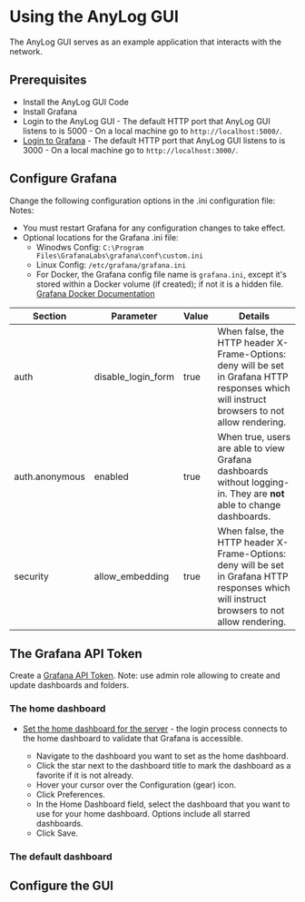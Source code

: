# Using the AnyLog GUI

The AnyLog GUI serves as an example application that interacts with the network.

## Prerequisites
* Install the AnyLog GUI Code
* Install Grafana
* Login to the AnyLog GUI - The default HTTP port that AnyLog GUI listens to is 5000 - On a local machine go to ```http://localhost:5000/```.
* [Login to Grafana](https://grafana.com/docs/grafana/latest/getting-started/getting-started/) - The default HTTP port that AnyLog GUI listens to is 3000 - On a local machine go to ```http://localhost:3000/```.


## Configure Grafana
Change the following configuration options in the .ini configuration file:
Notes: 
- You must restart Grafana for any configuration changes to take effect.
- Optional locations for the Grafana .ini file:
  * Winodws Config: `C:\Program Files\GrafanaLabs\grafana\conf\custom.ini`
  * Linux Config: `/etc/grafana/grafana.ini`
  * For Docker, the Grafana config file name is `grafana.ini`, except it's stored within a Docker volume (if created); if not it is a hidden file. 
[Grafana Docker Documentation](https://grafana.com/docs/grafana/latest/installation/docker/)
  
| Section | Parameter | Value  | Details  |
| ------------- | ------------- | ------------| ------------| 
| auth  | disable_login_form | true |  When false, the HTTP header X-Frame-Options: deny will be set in Grafana HTTP responses which will instruct browsers to not allow rendering. | 
| auth.anonymous | enabled | true | When true, users are able to view Grafana dashboards without logging-in. They are **not** able to change dashboards. |
| security | allow_embedding | true | When false, the HTTP header X-Frame-Options: deny will be set in Grafana HTTP responses which will instruct browsers to not allow rendering. |

## The Grafana API Token 
Create a [Grafana API Token](https://grafana.com/docs/grafana/latest/http_api/auth/#create-api-token). 
Note: use admin role allowing to create and update dashboards and folders.


  
### The home dashboard
* [Set the home dashboard for the server](https://grafana.com/docs/grafana/latest/administration/preferences/change-home-dashboard/) - the login process connects to the home dashboard to validate that Grafana is accessible.

    * Navigate to the dashboard you want to set as the home dashboard.
    * Click the star next to the dashboard title to mark the dashboard as a favorite if it is not already.
    * Hover your cursor over the Configuration (gear) icon.
    * Click Preferences.
    * In the Home Dashboard field, select the dashboard that you want to use for your home dashboard. Options include all starred dashboards.
    * Click Save.
    
### The default dashboard
    
## Configure the GUI 


